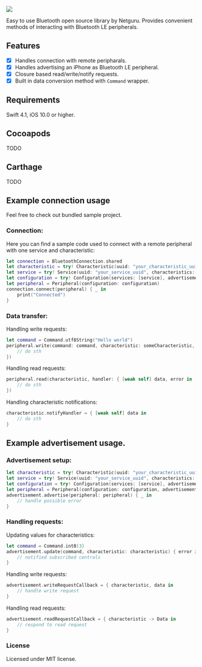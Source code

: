 ![](https://img.shields.io/badge/swift-4.0-orange.svg)

Easy to use Bluetooth open source library by Netguru. Provides convenient methods of interacting with Bluetooth LE peripherals.

## Features

- [x] Handles connection with remote peripharals.
- [x] Handles advertising an iPhone as Bluetooth LE peripheral.
- [x] Closure based read/write/notify requests.
- [x] Built in data conversion method with `Command` wrapper.

## Requirements

Swift 4.1, iOS 10.0 or higher.

## Cocoapods

TODO

## Carthage

TODO

## Example connection usage

Feel free to check out bundled sample project.

### Connection:

Here you can find a sample code used to connect with a remote peripheral with one service and characteristic:

```swift
let connection = BluetoothConnection.shared
let characteristic = try! Characteristic(uuid: "your_characteristic_uuid", shouldObserveNotification: true)
let service = try! Service(uuid: "your_service_uuid", characteristics: [characteristic])
let configuration = try! Configuration(services: [service], advertisement: "your_advertising_uuid")
let peripheral = Peripheral(configuration: configuration)
connection.connect(peripheral) { _ in
	print("Connected")
}
```

### Data transfer:

Handling write requests:

```swift
let command = Command.utf8String("Hello world")
peripheral.write(command: command, characteristic: someCharacteristic, handler: { error in
	// do sth
})
```

Handling read requests:

```swift
peripheral.read(characteristic, handler: { [weak self] data, error in
	// do sth
})
```

Handling characteristic notifications:

```swift
characteristic.notifyHandler = { [weak self] data in
	// do sth
}
```

## Example advertisement usage.

### Advertisement setup:

```swift
let characteristic = try! Characteristic(uuid: "your_characteristic_uuid")
let service = try! Service(uuid: "your_service_uuid", characteristics: [characteristic])
let configuration = try! Configuration(services: [service], advertisement: "your_service_uuid")
let peripheral = Peripheral(configuration: configuration, advertisementData: [.localName("Test"), .servicesUUIDs("your_service_uuid")])
advertisement.advertise(peripheral: peripheral) { _ in
	// handle possible error            
}
```

### Handling requests:

Updating values for characteristics:

```swift
let command = Command.int8(3)
advertisement.update(command, characteristic: characteristic) { error in
	// notified subscribed centrals
}
```

Handling write requests:

```swift
advertisement.writeRequestCallback = { characteristic, data in
	// handle write request
}
```

Handling read requests:

```swift
advertisement.readRequestCallback = { characteristic -> Data in
	// respond to read request
}
```

### License

Licensed under MIT license.

